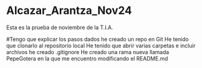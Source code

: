 # Alcazar_Arantza_Nov24
Esta es la prueba de noviembre de la T.I.A.

#Tengo que explicar los pasos dados
he creado un repo en Git
He tenido que clonarlo al repositorio local
He tenido que abrir varias carpetas e incluir archivos
he creado .gitignore
He creado una rama nueva llamada PepeGotera en la que me encuentro modificando el README.md
